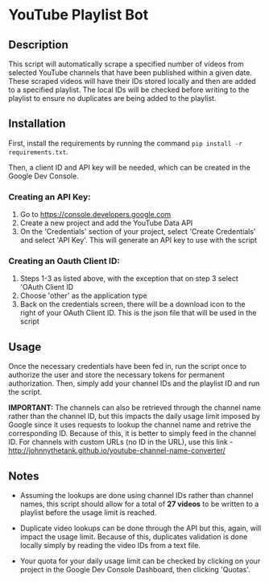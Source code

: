 # YouTube Playlist Bot

## Description

This script will automatically scrape a specified number of videos from selected YouTube channels that have been published within a given date. These scraped videos will have their IDs stored locally and then are added to a specified playlist. The local IDs will be checked before writing to the playlist to ensure no duplicates are being added to the playlist.

## Installation
First, install the requirements by running the command `pip install -r requirements.txt`.

Then, a client ID and API key will be needed, which can be created in the Google Dev Console.

### Creating an API Key: 
1.  Go to https://console.developers.google.com
2. Create a new project and add the YouTube Data API
3. On the 'Credentials' section of your project, select 'Create Credentials' and select 'API Key'. This will generate an API key to use with the script

### Creating an Oauth Client ID: 

1. Steps 1-3 as listed above, with the exception that on step 3 select 'OAuth Client ID
2. Choose 'other' as the application type
3. Back on the credentials screen, there will be a download icon to the right of your OAuth Client ID. This is the json file that will be used in the script

## Usage

Once the necessary credentials have been fed in, run the script once to authorize the user and store the necessary tokens for permanent authorization. Then, simply add your channel IDs and the playlist ID and run the script. 

**IMPORTANT:** The channels can also be retrieved through the channel name rather than the channel ID, but this impacts the daily usage limit imposed by Google since it uses requests to lookup the channel name and retrive the corresponding ID. Because of this, it is better to simply feed in the channel ID. For channels with custom URLs (no ID in the URL), use this link - http://johnnythetank.github.io/youtube-channel-name-converter/

## Notes

- Assuming the lookups are done using channel IDs rather than channel names, this script should allow for a total of **27 videos** to be written to a playlist before the usage limit is reached. 

- Duplicate video lookups can be done through the API but this, again, will impact the usage limit. Because of this, duplicates validation is done locally simply by reading the video IDs from a text file.

- Your quota for your daily usage limit can be checked by clicking on your project in the Google Dev Console Dashboard, then clicking 'Quotas'.
